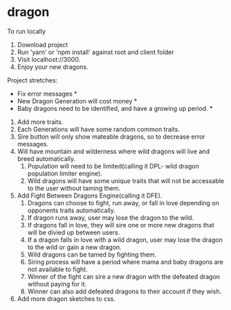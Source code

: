 # dragon

To run locally
  1. Download project
  2. Run 'yarn' or 'npm install' against root and client folder
  3. Visit localhost://3000.
  4. Enjoy your new dragons.
  
  
Project stretches:
  * Fix error messages *
  * New Dragon Generation will cost money *
  * Baby dragons need to be identified, and have a growing up period. * 
  
  1. Add more traits.
  2. Each Generations will have some random common traits.
  3. Sire button will only show mateable dragons, so to decrease error messages.
  4. Will have mountain and wilderness where wild dragons will live and breed automatically.
      1. Population will need to be limited(calling it DPL- wild dragon population limiter engine).
      2. Wild dragons will have some unique traits that will not be accessable to the user without taming them.
  5. Add Fight Between Dragons Engine(calling it DFE). 
      1. Dragons can choose to fight, run away, or fall in love depending on opponents traits automatically. 
      2. If dragon runs away, user may lose the dragon to the wild.
      3. If dragons fall in love, they will sire one or more new dragons that will be divied up between users.
      4. If a dragon falls in love with a wild dragon, user may lose the dragon to the wild or gain a new dragon.
      5. Wild dragons can be tamed by fighting them.
      6. Siring process will have a period where mama and baby dragons are not available to fight.    
      7. Winner of the fight can sire a new dragon with the defeated dragon without paying for it.
      8. Winner can also add defeated dragons to their account if they wish.
  6. Add more dragon sketches to css.
  
  
  
